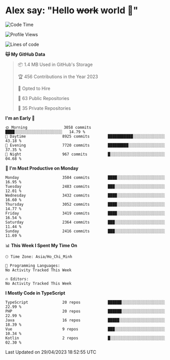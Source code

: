 # Alex say: "Hello ~~work~~ world 🐾"

<!--START_SECTION:waka-->
![Code Time](http://img.shields.io/badge/Code%20Time-839%20hrs%205%20mins-blue)

![Profile Views](http://img.shields.io/badge/Profile%20Views-0-blue)

![Lines of code](https://img.shields.io/badge/From%20Hello%20World%20I%27ve%20Written-41.9%20million%20lines%20of%20code-blue)

**🐱 My GitHub Data** 

> 📦 1.4 MB Used in GitHub's Storage 
 > 
> 🏆 456 Contributions in the Year 2023
 > 
> 💼 Opted to Hire
 > 
> 📜 63 Public Repositories 
 > 
> 🔑 35 Private Repositories 
 > 
**I'm an Early 🐤** 

```text
🌞 Morning                3058 commits        ████░░░░░░░░░░░░░░░░░░░░░   14.79 % 
🌆 Daytime                8925 commits        ███████████░░░░░░░░░░░░░░   43.18 % 
🌃 Evening                7720 commits        █████████░░░░░░░░░░░░░░░░   37.35 % 
🌙 Night                  967 commits         █░░░░░░░░░░░░░░░░░░░░░░░░   04.68 % 
```
📅 **I'm Most Productive on Monday** 

```text
Monday                   3504 commits        ████░░░░░░░░░░░░░░░░░░░░░   16.95 % 
Tuesday                  2483 commits        ███░░░░░░░░░░░░░░░░░░░░░░   12.01 % 
Wednesday                3432 commits        ████░░░░░░░░░░░░░░░░░░░░░   16.60 % 
Thursday                 3052 commits        ████░░░░░░░░░░░░░░░░░░░░░   14.77 % 
Friday                   3419 commits        ████░░░░░░░░░░░░░░░░░░░░░   16.54 % 
Saturday                 2364 commits        ███░░░░░░░░░░░░░░░░░░░░░░   11.44 % 
Sunday                   2416 commits        ███░░░░░░░░░░░░░░░░░░░░░░   11.69 % 
```


📊 **This Week I Spent My Time On** 

```text
🕑︎ Time Zone: Asia/Ho_Chi_Minh

💬 Programming Languages: 
No Activity Tracked This Week

🔥 Editors: 
No Activity Tracked This Week
```

**I Mostly Code in TypeScript** 

```text
TypeScript               20 repos            ██████░░░░░░░░░░░░░░░░░░░   22.99 % 
PHP                      20 repos            ██████░░░░░░░░░░░░░░░░░░░   22.99 % 
Java                     16 repos            █████░░░░░░░░░░░░░░░░░░░░   18.39 % 
Vue                      9 repos             ███░░░░░░░░░░░░░░░░░░░░░░   10.34 % 
Kotlin                   2 repos             █░░░░░░░░░░░░░░░░░░░░░░░░   02.30 % 
```




 Last Updated on 29/04/2023 18:52:55 UTC
<!--END_SECTION:waka-->
